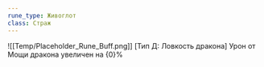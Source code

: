 ```yaml
---
rune_type: Живоглот
class: Страж
---
```

![[Temp/Placeholder_Rune_Buff.png]]
[Тип Д: Ловкость дракона] Урон от Мощи дракона увеличен на {0}%
